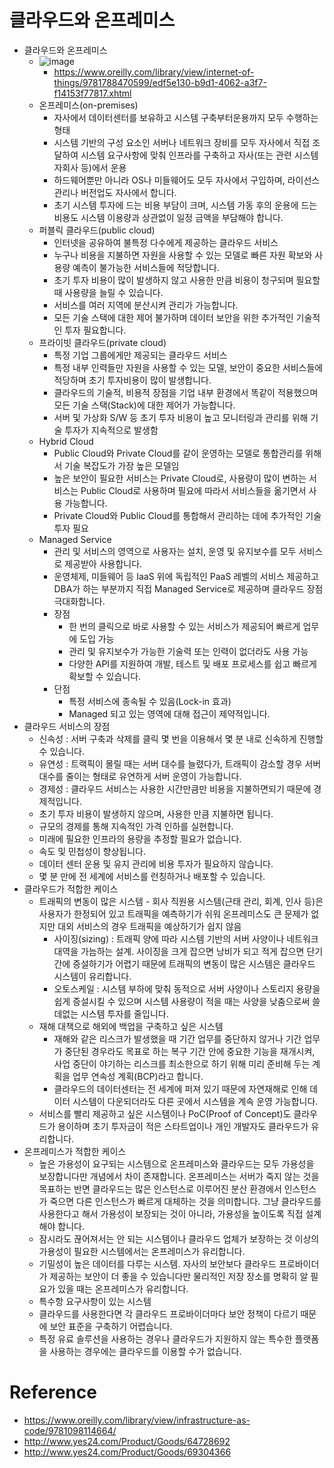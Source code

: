 # 클라우드와 온프레미스
- 클라우드와 온프레미스
  - ![image](https://user-images.githubusercontent.com/47103479/227759898-23cd1b95-3a80-4db0-9d73-cc19b93b0d05.png)
    - https://www.oreilly.com/library/view/internet-of-things/9781788470599/edf5e130-b9d1-4062-a3f7-f14153f77817.xhtml
  - 온프레미스(on-premises)
    - 자사에서 데이터센터를 보유하고 시스템 구축부터운용까지 모두 수행하는 형태
    - 시스템 기반의 구성 요소인 서버나 네트워크 장비를 모두 자사에서 직접 조달하여 시스템 요구사항에 맞춰 인프라를 구축하고 자사(또는 관련 시스템 자회사 등)에서 운용
    - 하드웨어뿐만 아니라 OS나 미들웨어도 모두 자사에서 구입하며, 라이선스 관리나 버전업도 자사에서 합니다.
    - 초기 시스템 투자에 드는 비용 부담이 크며, 시스템 가동 후의 운용에 드는 비용도 시스템 이용량과 상관없이 일정 금액을 부담해야 합니다.
  - 퍼블릭 클라우드(public cloud)
    - 인터넷을 공유하여 불특정 다수에게 제공하는 클라우드 서비스
    - 누구나 비용을 지불하면 자원을 사용할 수 있는 모델로 빠른 자원 확보와 사용량 예측이 불가능한 서비스들에 적당합니다. 
    - 초기 투자 비용이 많이 발생하지 않고 사용한 만큼 비용이 청구되며 필요할 때 사용량을 늘릴 수 있습니다. 
    - 서비스를 여러 지역에 분산시켜 관리가 가능합니다.
    - 모든 기술 스택에 대한 제어 불가하며 데이터 보안을 위한 추가적인 기술적인 투자 필요합니다.
  - 프라이빗 클라우드(private cloud)
    - 특정 기업 그룹에게만 제공되는 클라우드 서비스
    - 특정 내부 인력들만 자원을 사용할 수 있는 모델, 보안이 중요한 서비스들에 적당하며 초기 투자비용이 많이 발생합니다.
    - 클라우드의 기술적, 비용적 장점을 기업 내부 환경에서 똑같이 적용했으며 모든 기술 스택(Stack)에 대한 제어가 가능합니다. 
    - 서버 및 가상화 S/W 등 초기 투자 비용이 높고 모니터링과 관리를 위해 기술 투자가 지속적으로 발생함 
  - Hybrid Cloud
    - Public Cloud와 Private Cloud를 같이 운영하는 모델로 통합관리를 위해서 기술 복잡도가 가장 높은 모델임  
    - 높은 보안이 필요한 서비스는 Private Cloud로, 사용량이 많이 변하는 서비스는 Public Cloud로 사용하며 필요에 따라서 서비스들을 옮기면서 사용 가능합니다.
    - Private Cloud와 Public Cloud를 통합해서 관리하는 데에 추가적인 기술 투자 필요 
  - Managed Service
    - 관리 및 서비스의 영역으로 사용자는 설치, 운영 및 유지보수를 모두 서비스로 제공받아 사용합니다.
    - 운영체제, 미들웨어 등 IaaS 위에 독립적인 PaaS 레벨의 서비스 제공하고 DBA가 하는 부분까지 직접 Managed Service로 제공하며 클라우드 장점 극대화합니다.
    - 장점
      - 한 번의 클릭으로 바로 사용할 수 있는 서비스가 제공되어 빠르게 업무에 도입 가능 
      - 관리 및 유지보수가 가능한 기술력 또는 인력이 없더라도 사용 가능 
      - 다양한 API를 지원하여 개발, 테스트 및 배포 프로세스를 쉽고 빠르게 확보할 수 있습니다. 
    - 단점
      - 특정 서비스에 종속될 수 있음(Lock-in 효과) 
      - Managed 되고 있는 영역에 대해 접근이 제약적입니다. 
- 클라우드 서비스의 장점
  - 신속성 : 서버 구축과 삭제를 클릭 몇 번을 이용해서 몇 분 내로 신속하게 진행할 수 있습니다.
  - 유연성 : 트랙픽이 몰릴 때는 서버 대수를 늘렸다가, 트래픽이 감소할 경우 서버 대수를 줄이는 형태로 유연하게 서버 운영이 가능합니다.
  - 경제성 : 클라우드 서비스는 사용한 시간만큼만 비용을 지불하면되기 때문에 경제적입니다.
  - 초기 투자 비용이 발생하지 않으며, 사용한 만큼 지불하면 됩니다.
  - 규모의 경제를 통해 지속적인 가격 인하를 실현합니다.
  - 미래에 필요한 인프라의 용량을 추정할 필요가 없습니다.
  - 속도 및 민첩성이 향상됩니다.
  - 데이터 센터 운용 및 유지 관리에 비용 투자가 필요하지 않습니다.
  - 몇 분 만에 전 세계에 서비스를 런칭하거나 배포할 수 있습니다.
- 클라우드가 적합한 케이스
  - 트래픽의 변동이 많은 시스템 - 회사 직원용 시스템(근태 관리, 회계, 인사 등)은 사용자가 한정되어 있고 트래픽을 예측하기가 쉬워 온프레미스도 큰 문제가 없지만 대외 서비스의 경우 트래픽을 예상하기가 쉽지 않음
    - 사이징(sizing) : 트래픽 양에 따라 시스템 기반의 서버 사양이나 네트워크 대역을 가늠하는 설계. 사이징을 크게 잡으면 낭비가 되고 적게 잡으면 단기간에 증설하기가 어렵기 때문에 트래픽의 변동이 많은 시스템은 클라우드 시스템이 유리합니다.
    - 오토스케일 : 시스템 부하에 맞춰 동적으로 서버 사양이나 스토리지 용량을 쉽게 증설시킬 수 있으며 시스템 사용량이 적을 때는 사양을 낮춤으로써 쓸데없는 시스템 투자를 줄입니다. 
  - 재해 대책으로 해외에 백업을 구축하고 싶은 시스템
    - 재해와 같은 리스크가 발생했을 때 기간 업무를 중단하지 않거나 기간 업무가 중단된 경우라도 목표로 하는 복구 기간 안에 중요한 기능을 재개시켜, 사업 중단이 야기하는 리스크를 최소한으로 하기 위해 미리 준비해 두는 계획을 업무 연속성 계획(BCP)라고 합니다.
    - 클라우드의 데이터센터는 전 세계에 퍼져 있기 때문에 자연재해로 인해 데이터 시스템이 다운되더라도 다른 곳에서 시스템을 계속 운영 가능합니다. 
  - 서비스를 빨리 제공하고 싶은 시스템이나 PoC(Proof of Concept)도 클라우드가 용이하며 초기 투자금이 적은 스타트업이나 개인 개발자도 클라우드가 유리합니다.
- 온프레미스가 적합한 케이스
  - 높은 가용성이 요구되는 시스템으로 온프레미스와 클라우드는 모두 가용성을 보장합니다만 개념에서 차이 존재합니다. 온프레미스는 서버가 죽지 않는 것을 목표하는 반면 클라우드는 많은 인스턴스로 이루어진 분산 환경에서 인스턴스가 죽으면 다른 인스턴스가 빠르게 대체하는 것을 의미합니다. 그냥 클라우드를 사용한다고 해서 가용성이 보장되는 것이 아니라, 가용성을 높이도록 직접 설계해야 합니다.
  - 잠시라도 끊어져서는 안 되는 시스템이나 클라우드 업체가 보장하는 것 이상의 가용성이 필요한 시스템에서는 온프레미스가 유리합니다.
  - 기밀성이 높은 데이터를 다루는 시스템. 자사의 보안보다 클라우드 프로바이더가 제공하는 보안이 더 좋을 수 있습니다만 물리적인 저장 장소를 명확히 알 필요가 있을 때는 온프레미스가 유리합니다.
  - 특수항 요구사항이 있는 시스템
  - 클라우드를 사용한다면 각 클라우드 프로바이더마다 보안 정책이 다르기 때문에 보안 표준을 구축하기 어렵습니다.
  - 특정 유료 솔루션을 사용하는 경우나 클라우드가 지원하지 않는 특수한 플랫폼을 사용하는 경우에는 클라우드를 이용할 수가 없습니다.

# Reference
- https://www.oreilly.com/library/view/infrastructure-as-code/9781098114664/﻿
- http://www.yes24.com/Product/Goods/64728692
- http://www.yes24.com/Product/Goods/69304366﻿
